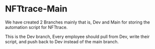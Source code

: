 
# NFTtrace-Main
We have created 2 Branches mainly that is, Dev and Main for storing the automation script for NFTtrace.

This is the Dev branch, Every employee should pull from Dev, write their script, and push back to Dev instead of the main branch.

